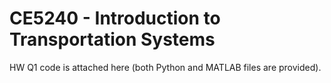 # CE5240 - Introduction to Transportation Systems

HW Q1 code is attached here (both Python and MATLAB files are provided).
